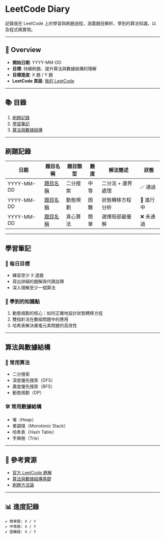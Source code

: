 # LeetCode Diary

記錄我在 LeetCode 上的學習與刷題過程，涵蓋題目解析、學到的算法知識，以及程式碼實現。

---

## 🌟 Overview

- **開始日期**: YYYY-MM-DD  
- **目標**: 持續刷題、提升算法與數據結構的理解
- **目標進度**: X 題 / Y 題
- **LeetCode 頁面**: [我的 LeetCode](https://leetcode.com/your-username)

---

## 📚 目錄

1. [刷題記錄](#刷題記錄)
2. [學習筆記](#學習筆記)
3. [算法與數據結構](#算法與數據結構)

---

## 刷題記錄

| 日期       | 題目名稱                          | 題目類型   | 難度   | 解法簡述               | 狀態      |
|------------|----------------------------------|------------|--------|-----------------------|-----------|
| YYYY-MM-DD | [題目名稱](https://leetcode.com) | 二分搜索    | 中等   | 二分法 + 邊界處理      | ✅ 通過    |
| YYYY-MM-DD | [題目名稱](https://leetcode.com) | 動態規劃    | 困難   | 狀態轉移方程分析       | 🚧 進行中 |
| YYYY-MM-DD | [題目名稱](https://leetcode.com) | 貪心算法    | 簡單   | 選擇局部最優解         | ❌ 未通過 |

---

## 學習筆記

### 🎯 每日目標
- 練習至少 X 道題
- 寫出詳細的題解與代碼註釋
- 深入理解至少一個算法

### 🔑 學到的知識點
1. 動態規劃的核心：如何正確地設計狀態轉移方程
2. 雙指針法在數組問題中的應用
3. 哈希表解決重複元素問題的高效性

---

## 算法與數據結構

### 🚀 常用算法
- 二分搜索
- 深度優先搜索（DFS）
- 廣度優先搜索（BFS）
- 動態規劃（DP）

### 🛠 常用數據結構
- 堆（Heap）
- 單調棧（Monotonic Stack）
- 哈希表（Hash Table）
- 字典樹（Trie）

---

## 🔗 參考資源
- [官方 LeetCode 題解](https://leetcode.com/problemset/all/)
- [算法與數據結構基礎](https://www.geeksforgeeks.org/)
- [刷題方法論](https://github.com/username/repo-name)

---

## 📊 進度記錄
```plaintext
✔️ 簡單題: X / Y
✔️ 中等題: X / Y
✔️ 困難題: X / Y
